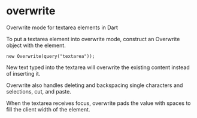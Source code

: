 overwrite
=========

Overwrite mode for textarea elements in Dart

To put a textarea element into overwrite mode, construct an Overwrite object with the element.

    new Overwrite(query("textarea"));

New text typed into the textarea will overwrite the existing content instead of inserting it.

Overwrite also handles deleting and backspacing single characters and selections, cut, and paste.

When the textarea receives focus, overwrite pads the value with spaces to fill the client width of the element.
